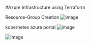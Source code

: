 #Azure Infrastructure using Terraform 


Resource-Group Creation
![image](https://github.com/user-attachments/assets/88e978f2-5bfd-4340-b2d7-b3ed8c0b2e15)

kubernetes
azure portal 
![image](https://github.com/user-attachments/assets/80313436-ee07-465e-bd0d-ec488be51768)

![image](https://github.com/user-attachments/assets/fcb1daef-ae7a-4b2e-b0c2-4fcb9a78a38f)

